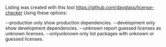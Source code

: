 Listing was created with this tool https://github.com/davglass/license-checker
Using these options:

--production only show production dependencies.
--development only show development dependencies.
--unknown report guessed licenses as unknown licenses.
--onlyunknown only list packages with unknown or guessed licenses.

